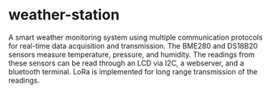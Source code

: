 # weather-station
A smart weather monitoring system using multiple communication protocols for real-time data acquisition and transmission.
The BME280 and DS18B20 sensors measure temperature, pressure, and humidity. The readings from these sensors can be read through an LCD via I2C, a webserver, and a bluetooth terminal. LoRa is implemented for long range transmission of the readings.
